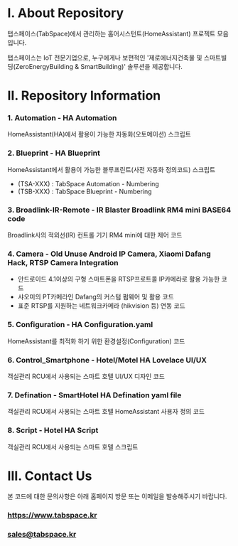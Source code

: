 # Ⅰ. About Repository
탭스페이스(TabSpace)에서 관리하는 홈어시스턴트(HomeAssistant) 프로젝트 모음입니다.

탭스페이스는 IoT 전문기업으로, 누구에게나 보편적인 '제로에너지건축물 및 스마트빌딩(ZeroEnergyBuilding & SmartBuilding)' 솔루션을 제공합니다.

# Ⅱ. Repository Information

### 1. Automation - HA Automation
HomeAssistant(HA)에서 활용이 가능한 자동화(오토메이션) 스크립트

### 2. Blueprint - HA Blueprint
HomeAssistant에서 활용이 가능한 블루프린트(사전 자동화 정의코드) 스크립트
- (TSA-XXX) : TabSpace Automation - Numbering
- (TSB-XXX) : TabSpace Blueprint - Numbering

### 3. Broadlink-IR-Remote - IR Blaster Broadlink RM4 mini BASE64 code
Broadlink사의 적외선(IR) 컨트롤 기기 RM4 mini에 대한 제어 코드

### 4. Camera - Old Unuse Android IP Camera, Xiaomi Dafang Hack, RTSP Camera Integration
- 안드로이드 4.1이상의 구형 스마트폰을 RTSP프로트콜 IP카메라로 활용 가능한 코드
- 샤오미의 PT카메라인 Dafang의 커스텀 펌웨어 및 활용 코드
- 표준 RTSP를 지원하는 네트워크카메라 (hikvision 등) 연동 코드

### 5. Configuration - HA Configuration.yaml
HomeAssistant를 최적화 하기 위한 환경설정(Configuration) 코드

### 6. Control_Smartphone - Hotel/Motel HA Lovelace UI/UX
객실관리 RCU에서 사용되는 스마트 호텔 UI/UX 디자인 코드

### 7. Defination - SmartHotel HA Defination yaml file
객실관리 RCU에서 사용되는 스마트 호텔 HomeAssistant 사용자 정의 코드

### 8. Script - Hotel HA Script
객실관리 RCU에서 사용되는 스마트 호텔 스크립트

# Ⅲ. Contact Us
본 코드에 대한 문의사항은 아래 홈페이지 방문 또는 이메일을 발송해주시기 바랍니다.

### https://www.tabspace.kr

### sales@tabspace.kr
